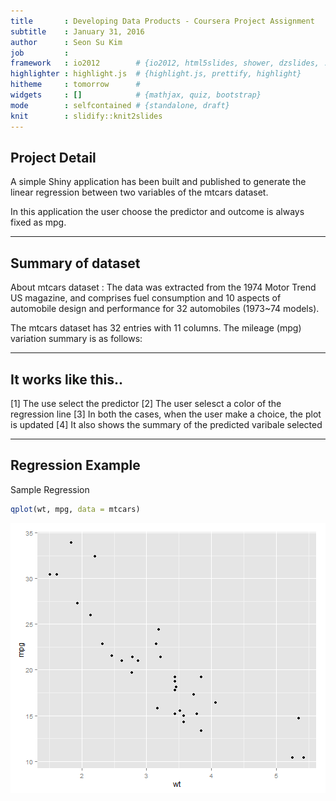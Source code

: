 ```yaml
---
title       : Developing Data Products - Coursera Project Assignment
subtitle    : January 31, 2016
author      : Seon Su Kim
job         : 
framework   : io2012        # {io2012, html5slides, shower, dzslides, ...}
highlighter : highlight.js  # {highlight.js, prettify, highlight}
hitheme     : tomorrow      # 
widgets     : []            # {mathjax, quiz, bootstrap}
mode        : selfcontained # {standalone, draft}
knit        : slidify::knit2slides
---
```


## Project Detail

A simple Shiny application has been built and published to generate the linear regression between two variables of the mtcars dataset.

In this application the user choose the predictor and outcome is always fixed as mpg.

---

## Summary of dataset

About mtcars dataset : The data was extracted from the 1974 Motor Trend US magazine, and comprises fuel consumption and 10 aspects of automobile design and performance for 32 automobiles (1973~74 models).

The mtcars dataset has 32 entries with 11 columns. The mileage (mpg) variation summary is as follows:


---

## It works like this..

[1] The use select the predictor
[2] The user selesct a color of the regression line
[3] In both the cases, when the user make a choice, the plot is updated
[4] It also shows the summary of the predicted varibale selected

---

## Regression Example

Sample Regression

```r
qplot(wt, mpg, data = mtcars)
```

<img src="assets/fig/simple-plot-1.png" title="plot of chunk simple-plot" alt="plot of chunk simple-plot" style="display: block; margin: auto;" />

